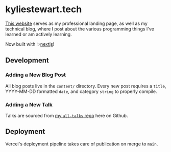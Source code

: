 # kyliestewart.tech

[This website](https://kyliestewart.tech) serves as my professional landing page,
as well as my technical blog, where I post about the various programming things
I've learned or am actively learning.

Now built with ✨[nextjs](https://nextjs.org)!

## Development

### Adding a New Blog Post

All blog posts live in the `content/` directory.
Every new post requires a `title`, YYYY-MM-DD formatted `date`, and category `string` to properly compile.

### Adding a New Talk

Talks are sourced from [my `all-talks` repo](https://github.com/kale-stew/all-talks) here on Github.

## Deployment

Vercel's deployment pipeline takes care of publication on merge to `main`.

